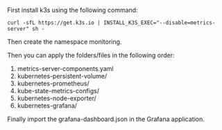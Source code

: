 First install k3s using the following command:

```curl -sfL https://get.k3s.io | INSTALL_K3S_EXEC="--disable=metrics-server" sh -```

Then create the namespace monitoring.

Then you can apply the folders/files in the following order:  
1. metrics-server-components.yaml  
2. kubernetes-persistent-volume/  
3. kubernetes-prometheus/  
4. kube-state-metrics-configs/  
5. kubernetes-node-exporter/  
6. kubernetes-grafana/

Finally import the grafana-dashboard.json in the Grafana application.  
